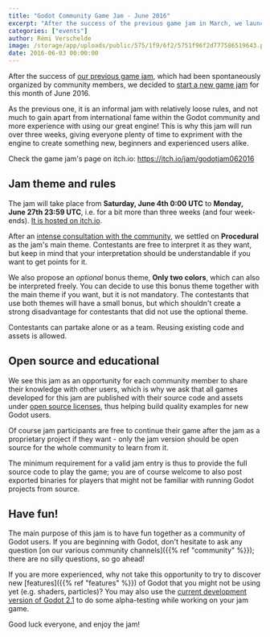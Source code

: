 ```yaml
---
title: "Godot Community Game Jam - June 2016"
excerpt: "After the success of the previous game jam in March, we launch a new community game jam for the month of June 2016, with the theme \"Procedural\". Go to https://itch.io/jam/godotjam062016 to partake in the jam, alone or in a team with other community members!"
categories: ["events"]
author: Rémi Verschelde
image: /storage/app/uploads/public/575/1f9/6f2/5751f96f2d777586519643.png
date: 2016-06-03 00:00:00
---
```


After the success of [our previous game jam](https://itch.io/jam/godotjam032016/results), which had been spontaneously organized by community members, we decided to [start a new game jam](https://itch.io/jam/godotjam062016) for this month of June 2016.

As the previous one, it is an informal jam with relatively loose rules, and not much to gain apart from international fame within the Godot community and more experience with using our great engine! This is why this jam will run over three weeks, giving everyone plenty of time to expriment with the engine to create something new, beginners and experienced users alike.

Check the game jam's page on itch.io: https://itch.io/jam/godotjam062016

## Jam theme and rules

The jam will take place from **Saturday, June 4th 0:00 UTC** to **Monday, June 27th 23:59 UTC**, i.e. for a bit more than three weeks (and four week-ends). [It is hosted on itch.io](https://itch.io/jam/godotjam062016).

After an [intense consultation with the community](/storage/app/uploads/public/575/1f1/78d/5751f178dc70a813162546.jpg), we settled on **Procedural** as the jam's main theme. Contestants are free to interpret it as they want, but keep in mind that your interpretation should be understandable if you want to get points for it.

We also propose an *optional* bonus theme, **Only two colors**, which can also be interpreted freely. You can decide to use this bonus theme together with the main theme if you want, but it is not mandatory. The contestants that use both themes will have a small bonus, but which shouldn't create a strong disadvantage for contestants that did not use the optional theme.

Contestants can partake alone or as a team. Reusing existing code and assets is allowed.

## Open source and educational

We see this jam as an opportunity for each community member to share their knowledge with other users, which is why we ask that all games developed for this jam are published with their source code and assets under [open source licenses](http://choosealicense.org/), thus helping build quality examples for new Godot users.

Of course jam participants are free to continue their game after the jam as a proprietary project if they want - only the jam version should be open source for the whole community to learn from it.

The minimum requirement for a valid jam entry is thus to provide the full source code to play the game; you are of course welcome to also post exported binaries for players that might not be familiar with running Godot projects from source.

## Have fun!

The main purpose of this jam is to have fun together as a community of Godot users. If you are beginning with Godot, don't hesitate to ask any question [on our various community channels]({{% ref "community" %}}); there are no silly questions, so go ahead!

If you are more experienced, why not take this opportunity to try to discover new [features]({{% ref "features" %}}) of Godot that you might not be using yet (e.g. shaders, particles)? You may also use the [current development version of Godot 2.1](https://github.com/godotengine/godot) to do some alpha-testing while working on your jam game.

Good luck everyone, and enjoy the jam!
